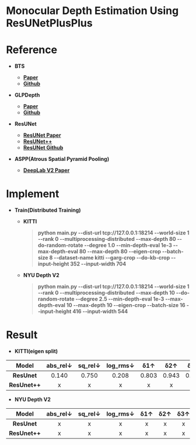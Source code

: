 # Monocular Depth Estimation Using ResUNetPlusPlus

# Reference
- **BTS**
    - **[Paper](https://arxiv.org/abs/1907.10326)**
    - **[Github](https://github.com/cleinc/bts/tree/master/pytorch)**


- **GLPDepth**
  - **[Paper](https://arxiv.org/abs/2201.07436)**
  - **[Github](https://github.com/vinvino02/GLPDepth)**


- **ResUNet**
    - **[ResUNet Paper](https://arxiv.org/abs/1711.10684)**
    - **[ResUNet++](https://arxiv.org/abs/1911.07067)**
    - **[ResUNet Github](https://github.com/rishikksh20/ResUnet/tree/01566c9ca77184ec7ecbd21ddb0681b5941e63f4)**


- **ASPP(Atrous Spatial Pyramid Pooling)**
    - **[DeepLab V2 Paper](https://arxiv.org/abs/1606.00915)**

# Implement

- **Train(Distributed Training)**
  - **KITTI**
    > **python main.py --dist-url tcp://127.0.0.1:18214 --world-size 1 --rank 0 --multiprocessing-distributed --max-depth 80 --do-random-rotate --degree 1.0 --min-depth-eval 1e-3 --max-depth-eval 80 --max-depth 80 --eigen-crop --batch-size 8 --dataset-name kitti --garg-crop --do-kb-crop
    --input-height 352 --input-width 704**
    
  - **NYU Depth V2**
    > **python main.py --dist-url tcp://127.0.0.1:18214 --world-size 1 --rank 0 --multiprocessing-distributed --max-depth 10 --do-random-rotate --degree 2.5 --min-depth-eval 1e-3 --max-depth-eval 10 --max-depth 10 --eigen-crop --batch-size 16
    --input-height 416 --input-width 544**


# Result

- **KITTI(eigen split)**

|     Model     | abs_rel&downarrow; | sq_rel&downarrow; | log_rms&downarrow; | &delta;1&uparrow; | &delta;2&uparrow; | &delta;3&uparrow; |
|:-------------:|:------------------:|:-----------------:|:------------------:|:-----------------:|:-----------------:|:-----------------:|
|  **ResUnet**  |       0.140        |       0.750       |       0.208        |       0.803       |       0.943       |       0.983       |
| **ResUnet++** |         x          |         x         |         x          |         x         |         x         |         x         |


- **NYU Depth V2**

|     Model     | abs_rel&downarrow; | sq_rel&downarrow; | log_rms&downarrow; | &delta;1&uparrow; | &delta;2&uparrow; | &delta;3&uparrow; |
|:-------------:|:------------------:|:-----------------:|:------------------:|:-----------------:|:-----------------:|:-----------------:|
|  **ResUnet**  |         x          |         x         |         x          |         x         |         x         |         x         |
| **ResUnet++** |         x          |         x         |         x          |         x         |         x         |         x         |